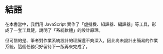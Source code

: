# 結語

在本書當中，我們用 JavaScript 實作了「虛擬機、組譯器、編譯器」等工具，形成了一套工具鏈，說明了「系統軟體」的設計原理。

但可惜的是、筆者對作業系統設計的理解還不夠深入，因此尚未設計出簡易的作業系統，這個任務只好留待下一版再來完成了。

